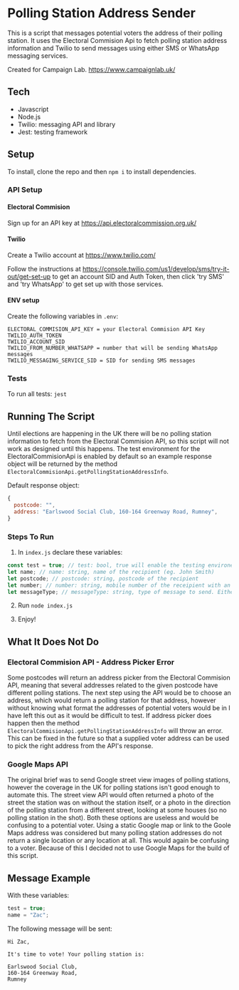 # Polling Station Address Sender

This is a script that messages potential voters the address of their polling station. It uses the Electoral Commision Api to fetch polling station address information and Twilio to send messages using either SMS or WhatsApp messaging services.

Created for Campaign Lab.
https://www.campaignlab.uk/

## Tech

- Javascript
- Node.js
- Twilio: messaging API and library
- Jest: testing framework

## Setup

To install, clone the repo and then `npm i` to install dependencies.

### API Setup

#### Electoral Commision

Sign up for an API key at https://api.electoralcommission.org.uk/

#### Twilio

Create a Twilio account at https://www.twilio.com/

Follow the instructions at https://console.twilio.com/us1/develop/sms/try-it-out/get-set-up to get an account SID and Auth Token, then click 'try SMS' and 'try WhatsApp' to get set up with those services.

#### ENV setup

Create the following variables in `.env`:

```
ELECTORAL_COMMISION_API_KEY = your Electoral Commision API Key
TWILIO_AUTH_TOKEN
TWILIO_ACCOUNT_SID
TWILIO_FROM_NUMBER_WHATSAPP = number that will be sending WhatsApp messages
TWILIO_MESSAGING_SERVICE_SID = SID for sending SMS messages
```

### Tests

To run all tests: `jest`

## Running The Script

Until elections are happening in the UK there will be no polling station information to fetch from the Electoral Commision API, so this script will not work as designed until this happens. The test environment for the ElectoralCommisionApi is enabled by default so an example response object will be returned by the method `ElectoralCommisionApi.getPollingStationAddressInfo`.

Default response object:

```javascript
{
  postcode: "",
  address: "Earlswood Social Club, 160-164 Greenway Road, Rumney",
}
```

### Steps To Run

1. In `index.js` declare these variables:

```javascript
const test = true; // test: bool, true will enable the testing environemnt for the ElectoralCommisionApi class, false for production
let name; // name: string, name of the recipient (eg. John Smith)
let postcode; // postcode: string, postcode of the recipient
let number; // number: string, mobile number of the receipient with an international dialling code, eg. 0798... becomes +44798...
let messageType; // messageType: string, type of message to send. Either "WhatsApp" or "Sms"
```

2. Run `node index.js`

3. Enjoy!

## What It Does Not Do

### Electoral Commision API - Address Picker Error 
Some postcodes will return an address picker from the Electoral Commision API, meaning that several addresses related to the given postcode have different polling stations. The next step using the API would be to choose an address, which would return a polling station for that address, however without knowing what format the addresses of potential voters would be in I have left this out as it would be difficult to test. If address picker does happen then the method `ElectoralCommisionApi.getPollingStationAddressInfo` will throw an error. This can be fixed in the future so that a supplied voter address can be used to pick the right address from the API's response.

### Google Maps API
The original brief was to send Google street view images of polling stations, however the coverage in the UK for polling stations isn't good enough to automate this. The street view API would often returned a photo of the street the station was on without the station itself, or a photo in the direction of the polling station from a different street, looking at some houses (so no polling station in the shot). Both these options are useless and would be confusing to a potential voter. Using a static Google map or link to the Goole Maps address was considered but many polling station addresses do not return a single location or any location at all. This would again be confusing to a voter. Because of this I decided not to use Google Maps for the build of this script.

## Message Example

With these variables:
```javascript
test = true;
name = "Zac";
```

The following message will be sent:

```
Hi Zac,

It's time to vote! Your polling station is:

Earlswood Social Club,
160-164 Greenway Road,
Rumney
```
